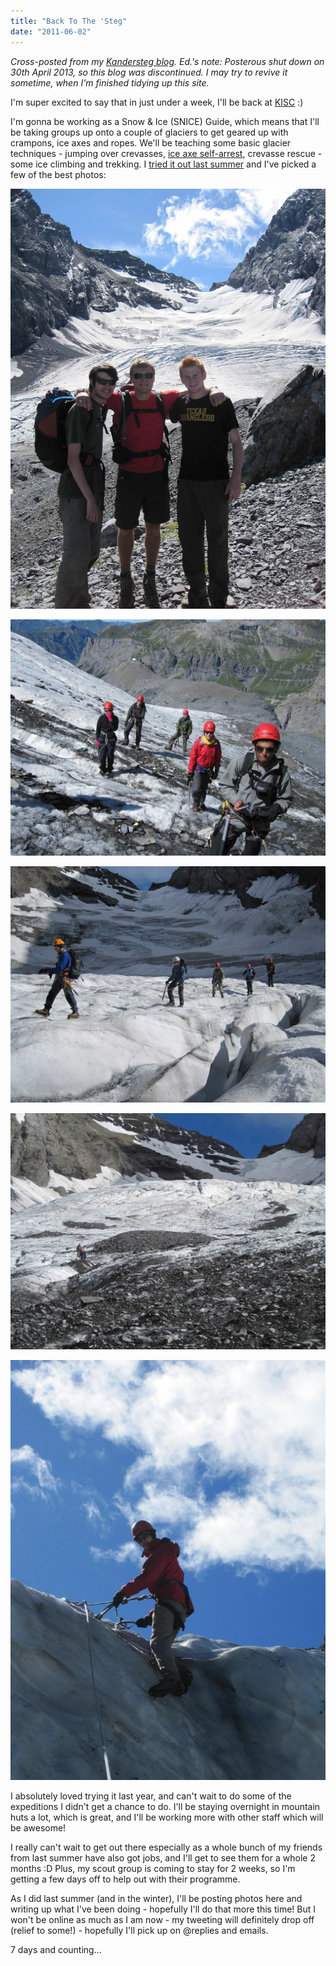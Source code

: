 ```yaml
---
title: "Back To The 'Steg"
date: "2011-06-02"
---
```


*Cross-posted from my [Kandersteg blog](http://kandersteg.posterous.com). Ed.'s note: Posterous shut down on 30th April 2013, so this blog was discontinued. I may try to revive it sometime, when I'm finished tidying up this site.*

I'm super excited to say that in just under a week, I'll be back at [KISC](http://www.kisc.ch) :)

I'm gonna be working as a Snow & Ice (SNICE) Guide, which means that I'll be taking groups up onto a couple of glaciers to get geared up with crampons, ice axes and ropes. We'll be teaching some basic glacier techniques - jumping over crevasses, [ice axe self-arrest](http://www.youtube.com/watch?v=YyRF6AjAI94), crevasse rescue - some ice climbing and trekking. I [tried it out last summer](http://kandersteg.posterous.com/frunden-glacier-expedition) and I've picked a few of the best photos:

![](./27149862-IMG_0627.jpg)

![](./27149892-IMG_0636.jpg)

![](./27149930-IMG_0654.jpg)

![](./27150070-IMG_0656.jpg)

![](./27150078-IMG_0681.JPG)

I absolutely loved trying it last year, and can't wait to do some of the expeditions I didn't get a chance to do. I'll be staying overnight in mountain huts a lot, which is great, and I'll be working more with other staff which will be awesome!

I really can't wait to get out there especially as a whole bunch of my friends from last summer have also got jobs, and I'll get to see them for a whole 2 months :D Plus, my scout group is coming to stay for 2 weeks, so I'm getting a few days off to help out with their programme.

As I did last summer (and in the winter), I'll be posting photos here and writing up what I've been doing - hopefully I'll do that more this time! But I won't be online as much as I am now - my tweeting will definitely drop off (relief to some!) - hopefully I'll pick up on @replies and emails.

7 days and counting...
